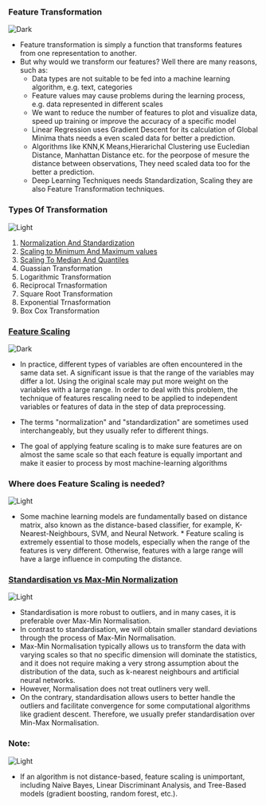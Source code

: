  
### Feature Transformation
 ![Dark](https://user-images.githubusercontent.com/12748752/126914729-75e0fed5-fdaa-4216-81c8-719340e80694.png)

* Feature transformation is simply a function that transforms features from one representation to another. 
* But why would we transform our features? Well there are many reasons, such as:
  *  Data types are not suitable to be fed into a machine learning algorithm, e.g. text, categories
  *  Feature values may cause problems during the learning process, e.g. data represented in different scales
  *  We want to reduce the number of features to plot and visualize data, speed up training or improve the accuracy of a specific model
  *  Linear Regression uses Gradient Descent for its calculation of Global Minima thats needs a even scaled data for better a prediction.
  *  Algorithms like KNN,K Means,Hierarichal Clustering use Eucledian Distance, Manhattan Distance etc. for the peorpose of mesure the distance between observations, They need scaled data too for the better a prediction.
  *  Deep Learning Techniques needs Standardization, Scaling they are also Feature Transformation techniques.

### Types Of Transformation 
![Light](https://user-images.githubusercontent.com/12748752/126914730-b5b13ba9-4d20-4ebf-b0ed-231af4c8b984.png)

1. [Normalization And Standardization](https://github.com/iAmKankan/Data-Gathering-And-Preprocessing/blob/main/scaling.ipynb)
2. [Scaling to Minimum And Maximum values](https://github.com/iAmKankan/Data-Gathering-And-Preprocessing/blob/main/scaling.ipynb)
3. [Scaling To Median And Quantiles](https://github.com/iAmKankan/Data-Gathering-And-Preprocessing/blob/main/scaling.ipynb)
4. Guassian Transformation
5. Logarithmic Transformation
6. Reciprocal Trnasformation
7. Square Root Transformation
8. Exponential Trnasformation
9. Box Cox Transformation


###  [Feature Scaling](https://github.com/iAmKankan/Data-Gathering-And-Preprocessing/blob/main/scaling.ipynb)
 ![Dark](https://user-images.githubusercontent.com/12748752/126914729-75e0fed5-fdaa-4216-81c8-719340e80694.png)

* In practice, different types of variables are often encountered in the same data set. A significant issue is that the range of the variables may differ a lot. Using the original scale may put more weight on the variables with a large range. In order to deal with this problem, the technique of features rescaling need to be applied to independent variables or features of data in the step of data preprocessing.
* The terms "normalization" and "standardization" are sometimes used interchangeably, but they usually refer to different things.


* The goal of applying feature scaling is to make sure features are on almost the same scale so that each feature is equally important and make it easier to process by most machine-learning algorithms
###  Where does Feature Scaling is needed?
![Light](https://user-images.githubusercontent.com/12748752/126914730-b5b13ba9-4d20-4ebf-b0ed-231af4c8b984.png)

* Some machine learning models are fundamentally based on distance matrix, also known as the distance-based classifier, for example, K-Nearest-Neighbours, SVM, and Neural Network. * Feature scaling is extremely essential to those models, especially when the range of the features is very different. Otherwise, features with a large range will have a large influence in computing the distance.

### [Standardisation vs Max-Min Normalization](https://github.com/iAmKankan/Data-Gathering-And-Preprocessing/blob/main/scaling.ipynb)
![Light](https://user-images.githubusercontent.com/12748752/126914730-b5b13ba9-4d20-4ebf-b0ed-231af4c8b984.png)
* Standardisation is more robust to outliers, and in many cases, it is preferable over Max-Min Normalisation.
* In contrast to standardisation, we will obtain smaller standard deviations through the process of Max-Min Normalisation.
* Max-Min Normalisation typically allows us to transform the data with varying scales so that no specific dimension will dominate the statistics, and it does not require making a very strong assumption about the distribution of the data, such as k-nearest neighbours and artificial neural networks.
*  However, Normalisation does not treat outliners very well.
*  On the contrary, standardisation allows users to better handle the outliers and facilitate convergence for some computational algorithms like gradient descent. Therefore, we usually prefer standardisation over Min-Max Normalisation.

### Note:
![Light](https://user-images.githubusercontent.com/12748752/126914730-b5b13ba9-4d20-4ebf-b0ed-231af4c8b984.png)
* If an algorithm is not distance-based, feature scaling is unimportant, including Naive Bayes, Linear Discriminant Analysis, and Tree-Based models (gradient boosting, random forest, etc.).

 
